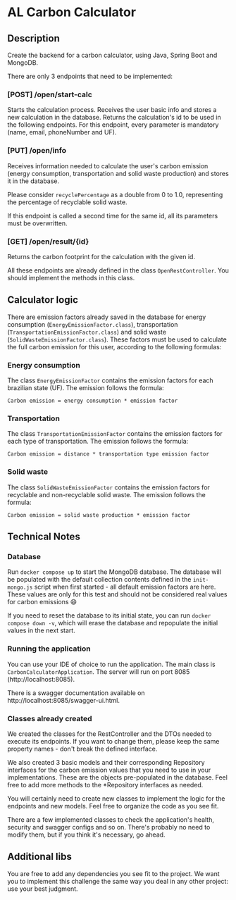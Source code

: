 # AL Carbon Calculator

## Description

Create the backend for a carbon calculator, using Java, Spring Boot and MongoDB.

There are only 3 endpoints that need to be implemented:

### [POST] /open/start-calc

Starts the calculation process. Receives the user basic info and stores a new calculation in the database. Returns the
calculation's id
to be used in the following endpoints. For this endpoint, every parameter is mandatory (name, email, phoneNumber and
UF).

### [PUT] /open/info

Receives information needed to calculate the user's carbon emission (energy consumption, transportation and solid waste
production) and stores it in the database.

Please consider `recyclePercentage` as a double from 0 to 1.0, representing the percentage of recyclable solid waste.

If this endpoint is called a second time for the same id, all its parameters must be overwritten.

### [GET] /open/result/{id}

Returns the carbon footprint for the calculation with the given id.

All these endpoints are already defined in the class `OpenRestController`. You should implement the methods in this
class.

## Calculator logic

There are emission factors already saved in the database for energy consumption (`EnergyEmissionFactor.class`),
transportation (`TransportationEmissionFactor.class`) and solid waste (`SolidWasteEmissionFactor.class`). These factors
must be used to calculate the full carbon emission for this user, according to the following formulas:

### Energy consumption

The class `EnergyEmissionFactor` contains the emission factors for each brazilian state (UF). The emission follows the
formula:

```Carbon emission = energy consumption * emission factor```

### Transportation

The class `TransportationEmissionFactor` contains the emission factors for each type of transportation. The emission
follows the formula:

```Carbon emission = distance * transportation type emission factor```

### Solid waste

The class `SolidWasteEmissionFactor` contains the emission factors for recyclable and non-recyclable solid waste. The
emission follows the formula:

```Carbon emission = solid waste production * emission factor```

## Technical Notes

### Database

Run `docker compose up` to start the MongoDB database. The database will be populated with the default collection
contents defined in the `init-mongo.js` script when first started - all default emission factors are here. These values
are only for this test and should not be
considered real values for carbon emissions :smile:

If you need to reset the database to its initial state, you can run `docker compose down -v`, which will erase the
database and repopulate the initial values in the next start.

### Running the application

You can use your IDE of choice to run the application. The main class is `CarbonCalculatorApplication`. The server will
run
on port 8085 (http://localhost:8085).

There is a swagger documentation available on http://localhost:8085/swagger-ui.html.

### Classes already created

We created the classes for the RestController and the DTOs needed to execute its endpoints. If you want to change them,
please keep the same property names - don't break the defined interface.

We also created 3 basic models and their corresponding Repository interfaces for the carbon emission values that you
need to use in your implementations. These are the objects pre-populated in the
database. Feel free to add more methods to the *Repository interfaces as needed.

You will certainly need to create new classes to implement the logic for the endpoints and new models. Feel free to
organize the code as you see fit.

There are a few implemented classes to check the application's health, security and swagger configs and so on. There's
probably no need to modify them, but if you think it's necessary, go ahead.

## Additional libs

You are free to add any dependencies you see fit to the project. We want you to implement this challenge the same way
you deal in any other project: use your best judgment.
